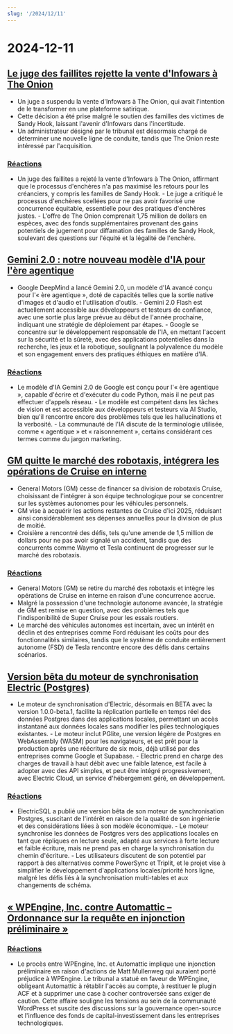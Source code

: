 ```yaml
---
slug: '/2024/12/11'
---
```


# 2024-12-11

## [Le juge des faillites rejette la vente d'Infowars à The Onion](https://www.nytimes.com/2024/12/10/business/media/the-onion-infowars-alex-jones.html)

- Un juge a suspendu la vente d'Infowars à The Onion, qui avait l'intention de le transformer en une plateforme satirique.
- Cette décision a été prise malgré le soutien des familles des victimes de Sandy Hook, laissant l'avenir d'Infowars dans l'incertitude.
- Un administrateur désigné par le tribunal est désormais chargé de déterminer une nouvelle ligne de conduite, tandis que The Onion reste intéressé par l'acquisition.

### [Réactions](https://news.ycombinator.com/item?id=42384921)

- Un juge des faillites a rejeté la vente d'Infowars à The Onion, affirmant que le processus d'enchères n'a pas maximisé les retours pour les créanciers, y compris les familles de Sandy Hook. - Le juge a critiqué le processus d'enchères scellées pour ne pas avoir favorisé une concurrence équitable, essentielle pour des pratiques d'enchères justes. - L'offre de The Onion comprenait 1,75 million de dollars en espèces, avec des fonds supplémentaires provenant des gains potentiels de jugement pour diffamation des familles de Sandy Hook, soulevant des questions sur l'équité et la légalité de l'enchère.

## [Gemini 2.0 : notre nouveau modèle d'IA pour l'ère agentique](https://blog.google/technology/google-deepmind/google-gemini-ai-update-december-2024/)

- Google DeepMind a lancé Gemini 2.0, un modèle d'IA avancé conçu pour l'« ère agentique », doté de capacités telles que la sortie native d'images et d'audio et l'utilisation d'outils. - Gemini 2.0 Flash est actuellement accessible aux développeurs et testeurs de confiance, avec une sortie plus large prévue au début de l'année prochaine, indiquant une stratégie de déploiement par étapes. - Google se concentre sur le développement responsable de l'IA, en mettant l'accent sur la sécurité et la sûreté, avec des applications potentielles dans la recherche, les jeux et la robotique, soulignant la polyvalence du modèle et son engagement envers des pratiques éthiques en matière d'IA.

### [Réactions](https://news.ycombinator.com/item?id=42388783)

- Le modèle d'IA Gemini 2.0 de Google est conçu pour l'« ère agentique », capable d'écrire et d'exécuter du code Python, mais il ne peut pas effectuer d'appels réseau. - Le modèle est compétent dans les tâches de vision et est accessible aux développeurs et testeurs via AI Studio, bien qu'il rencontre encore des problèmes tels que les hallucinations et la verbosité. - La communauté de l'IA discute de la terminologie utilisée, comme « agentique » et « raisonnement », certains considérant ces termes comme du jargon marketing.

## [GM quitte le marché des robotaxis, intégrera les opérations de Cruise en interne](https://www.cnbc.com/2024/12/10/gm-halts-funding-of-robotaxi-development-by-cruise.html)

- General Motors (GM) cesse de financer sa division de robotaxis Cruise, choisissant de l'intégrer à son équipe technologique pour se concentrer sur les systèmes autonomes pour les véhicules personnels.
- GM vise à acquérir les actions restantes de Cruise d'ici 2025, réduisant ainsi considérablement ses dépenses annuelles pour la division de plus de moitié.
- Croisière a rencontré des défis, tels qu'une amende de 1,5 million de dollars pour ne pas avoir signalé un accident, tandis que des concurrents comme Waymo et Tesla continuent de progresser sur le marché des robotaxis.

### [Réactions](https://news.ycombinator.com/item?id=42381637)

- General Motors (GM) se retire du marché des robotaxis et intègre les opérations de Cruise en interne en raison d'une concurrence accrue.
- Malgré la possession d'une technologie autonome avancée, la stratégie de GM est remise en question, avec des problèmes tels que l'indisponibilité de Super Cruise pour les essais routiers.
- Le marché des véhicules autonomes est incertain, avec un intérêt en déclin et des entreprises comme Ford réduisant les coûts pour des fonctionnalités similaires, tandis que le système de conduite entièrement autonome (FSD) de Tesla rencontre encore des défis dans certains scénarios.

## [Version bêta du moteur de synchronisation Electric (Postgres)](https://electric-sql.com/blog/2024/12/10/electric-beta-release)

- Le moteur de synchronisation d'Electric, désormais en BETA avec la version 1.0.0-beta.1, facilite la réplication partielle en temps réel des données Postgres dans des applications locales, permettant un accès instantané aux données locales sans modifier les piles technologiques existantes. - Le moteur inclut PGlite, une version légère de Postgres en WebAssembly (WASM) pour les navigateurs, et est prêt pour la production après une réécriture de six mois, déjà utilisé par des entreprises comme Google et Supabase. - Electric prend en charge des charges de travail à haut débit avec une faible latence, est facile à adopter avec des API simples, et peut être intégré progressivement, avec Electric Cloud, un service d'hébergement géré, en développement.

### [Réactions](https://news.ycombinator.com/item?id=42383136)

- ElectricSQL a publié une version bêta de son moteur de synchronisation Postgres, suscitant de l'intérêt en raison de la qualité de son ingénierie et des considérations liées à son modèle économique. - Le moteur synchronise les données de Postgres vers des applications locales en tant que répliques en lecture seule, adapté aux services à forte lecture et faible écriture, mais ne prend pas en charge la synchronisation du chemin d'écriture. - Les utilisateurs discutent de son potentiel par rapport à des alternatives comme PowerSync et Triplit, et le projet vise à simplifier le développement d'applications locales/priorité hors ligne, malgré les défis liés à la synchronisation multi-tables et aux changements de schéma.

## [« WPEngine, Inc. contre Automattic – Ordonnance sur la requête en injonction préliminaire »](https://www.courtlistener.com/docket/69221176/64/wpengine-inc-v-automattic-inc/)

### [Réactions](https://news.ycombinator.com/item?id=42382829)

- Le procès entre WPEngine, Inc. et Automattic implique une injonction préliminaire en raison d'actions de Matt Mullenweg qui auraient porté préjudice à WPEngine. Le tribunal a statué en faveur de WPEngine, obligeant Automattic à rétablir l'accès au compte, à restituer le plugin ACF et à supprimer une case à cocher controversée sans exiger de caution. Cette affaire souligne les tensions au sein de la communauté WordPress et suscite des discussions sur la gouvernance open-source et l'influence des fonds de capital-investissement dans les entreprises technologiques.

<head>
  <meta property="og:title" content="Le juge des faillites rejette la vente d'Infowars à The Onion" />
  <meta property="og:type" content="website" />
  <meta property="og:image" content="https://og.cho.sh/api/og/?title=Le%20juge%20des%20faillites%20rejette%20la%20vente%20d'Infowars%20%C3%A0%20The%20Onion&subheading=mercredi%2011%20d%C3%A9cembre%202024%3A%20R%C3%A9sum%C3%A9%20de%20Hacker%20News" />
</head>
